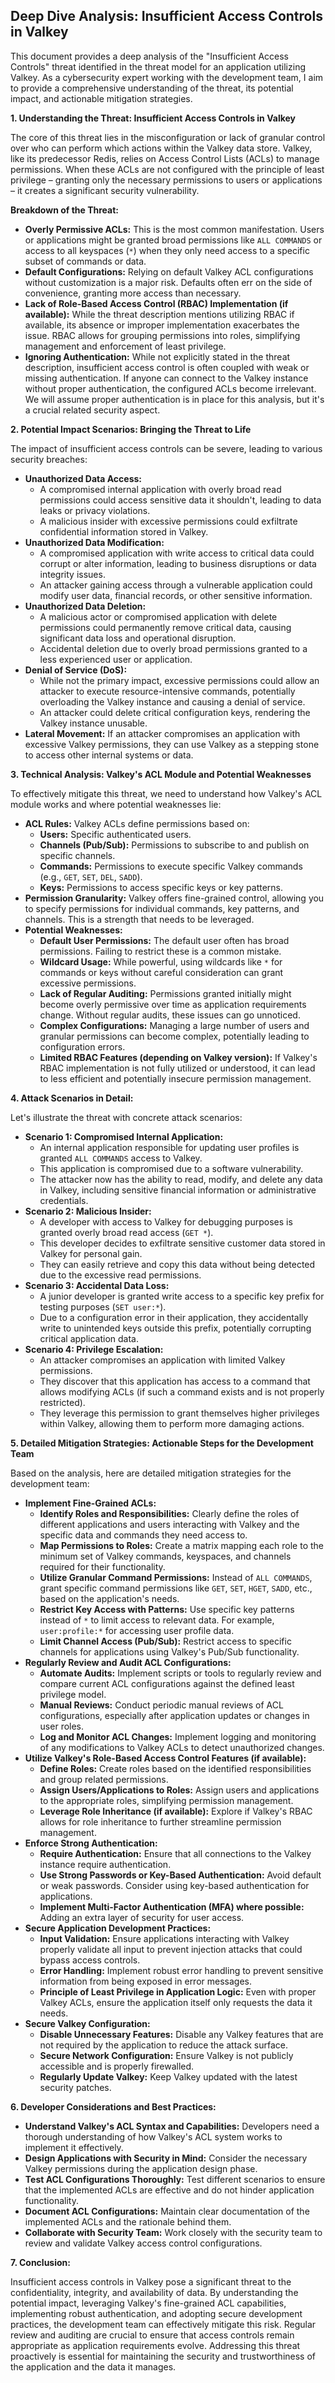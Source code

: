 ## Deep Dive Analysis: Insufficient Access Controls in Valkey

This document provides a deep analysis of the "Insufficient Access Controls" threat identified in the threat model for an application utilizing Valkey. As a cybersecurity expert working with the development team, I aim to provide a comprehensive understanding of the threat, its potential impact, and actionable mitigation strategies.

**1. Understanding the Threat: Insufficient Access Controls in Valkey**

The core of this threat lies in the misconfiguration or lack of granular control over who can perform which actions within the Valkey data store. Valkey, like its predecessor Redis, relies on Access Control Lists (ACLs) to manage permissions. When these ACLs are not configured with the principle of least privilege – granting only the necessary permissions to users or applications – it creates a significant security vulnerability.

**Breakdown of the Threat:**

* **Overly Permissive ACLs:**  This is the most common manifestation. Users or applications might be granted broad permissions like `ALL COMMANDS` or access to all keyspaces (`*`) when they only need access to a specific subset of commands or data.
* **Default Configurations:**  Relying on default Valkey ACL configurations without customization is a major risk. Defaults often err on the side of convenience, granting more access than necessary.
* **Lack of Role-Based Access Control (RBAC) Implementation (if available):** While the threat description mentions utilizing RBAC if available, its absence or improper implementation exacerbates the issue. RBAC allows for grouping permissions into roles, simplifying management and enforcement of least privilege.
* **Ignoring Authentication:** While not explicitly stated in the threat description, insufficient access control is often coupled with weak or missing authentication. If anyone can connect to the Valkey instance without proper authentication, the configured ACLs become irrelevant. We will assume proper authentication is in place for this analysis, but it's a crucial related security aspect.

**2. Potential Impact Scenarios: Bringing the Threat to Life**

The impact of insufficient access controls can be severe, leading to various security breaches:

* **Unauthorized Data Access:**
    * A compromised internal application with overly broad read permissions could access sensitive data it shouldn't, leading to data leaks or privacy violations.
    * A malicious insider with excessive permissions could exfiltrate confidential information stored in Valkey.
* **Unauthorized Data Modification:**
    * A compromised application with write access to critical data could corrupt or alter information, leading to business disruptions or data integrity issues.
    * An attacker gaining access through a vulnerable application could modify user data, financial records, or other sensitive information.
* **Unauthorized Data Deletion:**
    * A malicious actor or compromised application with delete permissions could permanently remove critical data, causing significant data loss and operational disruption.
    * Accidental deletion due to overly broad permissions granted to a less experienced user or application.
* **Denial of Service (DoS):**
    * While not the primary impact, excessive permissions could allow an attacker to execute resource-intensive commands, potentially overloading the Valkey instance and causing a denial of service.
    *  An attacker could delete critical configuration keys, rendering the Valkey instance unusable.
* **Lateral Movement:**  If an attacker compromises an application with excessive Valkey permissions, they can use Valkey as a stepping stone to access other internal systems or data.

**3. Technical Analysis: Valkey's ACL Module and Potential Weaknesses**

To effectively mitigate this threat, we need to understand how Valkey's ACL module works and where potential weaknesses lie:

* **ACL Rules:** Valkey ACLs define permissions based on:
    * **Users:**  Specific authenticated users.
    * **Channels (Pub/Sub):**  Permissions to subscribe to and publish on specific channels.
    * **Commands:**  Permissions to execute specific Valkey commands (e.g., `GET`, `SET`, `DEL`, `SADD`).
    * **Keys:**  Permissions to access specific keys or key patterns.
* **Permission Granularity:** Valkey offers fine-grained control, allowing you to specify permissions for individual commands, key patterns, and channels. This is a strength that needs to be leveraged.
* **Potential Weaknesses:**
    * **Default User Permissions:**  The default user often has broad permissions. Failing to restrict these is a common mistake.
    * **Wildcard Usage:**  While powerful, using wildcards like `*` for commands or keys without careful consideration can grant excessive permissions.
    * **Lack of Regular Auditing:**  Permissions granted initially might become overly permissive over time as application requirements change. Without regular audits, these issues can go unnoticed.
    * **Complex Configurations:**  Managing a large number of users and granular permissions can become complex, potentially leading to configuration errors.
    * **Limited RBAC Features (depending on Valkey version):**  If Valkey's RBAC implementation is not fully utilized or understood, it can lead to less efficient and potentially insecure permission management.

**4. Attack Scenarios in Detail:**

Let's illustrate the threat with concrete attack scenarios:

* **Scenario 1: Compromised Internal Application:**
    * An internal application responsible for updating user profiles is granted `ALL COMMANDS` access to Valkey.
    * This application is compromised due to a software vulnerability.
    * The attacker now has the ability to read, modify, and delete any data in Valkey, including sensitive financial information or administrative credentials.
* **Scenario 2: Malicious Insider:**
    * A developer with access to Valkey for debugging purposes is granted overly broad read access (`GET *`).
    * This developer decides to exfiltrate sensitive customer data stored in Valkey for personal gain.
    * They can easily retrieve and copy this data without being detected due to the excessive read permissions.
* **Scenario 3: Accidental Data Loss:**
    * A junior developer is granted write access to a specific key prefix for testing purposes (`SET user:*`).
    * Due to a configuration error in their application, they accidentally write to unintended keys outside this prefix, potentially corrupting critical application data.
* **Scenario 4: Privilege Escalation:**
    * An attacker compromises an application with limited Valkey permissions.
    * They discover that this application has access to a command that allows modifying ACLs (if such a command exists and is not properly restricted).
    * They leverage this permission to grant themselves higher privileges within Valkey, allowing them to perform more damaging actions.

**5. Detailed Mitigation Strategies: Actionable Steps for the Development Team**

Based on the analysis, here are detailed mitigation strategies for the development team:

* **Implement Fine-Grained ACLs:**
    * **Identify Roles and Responsibilities:** Clearly define the roles of different applications and users interacting with Valkey and the specific data and commands they need access to.
    * **Map Permissions to Roles:**  Create a matrix mapping each role to the minimum set of Valkey commands, keyspaces, and channels required for their functionality.
    * **Utilize Granular Command Permissions:** Instead of `ALL COMMANDS`, grant specific command permissions like `GET`, `SET`, `HGET`, `SADD`, etc., based on the application's needs.
    * **Restrict Key Access with Patterns:** Use specific key patterns instead of `*` to limit access to relevant data. For example, `user:profile:*` for accessing user profile data.
    * **Limit Channel Access (Pub/Sub):**  Restrict access to specific channels for applications using Valkey's Pub/Sub functionality.
* **Regularly Review and Audit ACL Configurations:**
    * **Automate Audits:** Implement scripts or tools to regularly review and compare current ACL configurations against the defined least privilege model.
    * **Manual Reviews:** Conduct periodic manual reviews of ACL configurations, especially after application updates or changes in user roles.
    * **Log and Monitor ACL Changes:**  Implement logging and monitoring of any modifications to Valkey ACLs to detect unauthorized changes.
* **Utilize Valkey's Role-Based Access Control Features (if available):**
    * **Define Roles:** Create roles based on the identified responsibilities and group related permissions.
    * **Assign Users/Applications to Roles:** Assign users and applications to the appropriate roles, simplifying permission management.
    * **Leverage Role Inheritance (if available):** Explore if Valkey's RBAC allows for role inheritance to further streamline permission management.
* **Enforce Strong Authentication:**
    * **Require Authentication:** Ensure that all connections to the Valkey instance require authentication.
    * **Use Strong Passwords or Key-Based Authentication:**  Avoid default or weak passwords. Consider using key-based authentication for applications.
    * **Implement Multi-Factor Authentication (MFA) where possible:**  Adding an extra layer of security for user access.
* **Secure Application Development Practices:**
    * **Input Validation:**  Ensure applications interacting with Valkey properly validate all input to prevent injection attacks that could bypass access controls.
    * **Error Handling:** Implement robust error handling to prevent sensitive information from being exposed in error messages.
    * **Principle of Least Privilege in Application Logic:**  Even with proper Valkey ACLs, ensure the application itself only requests the data it needs.
* **Secure Valkey Configuration:**
    * **Disable Unnecessary Features:** Disable any Valkey features that are not required by the application to reduce the attack surface.
    * **Secure Network Configuration:** Ensure Valkey is not publicly accessible and is properly firewalled.
    * **Regularly Update Valkey:** Keep Valkey updated with the latest security patches.

**6. Developer Considerations and Best Practices:**

* **Understand Valkey's ACL Syntax and Capabilities:**  Developers need a thorough understanding of how Valkey's ACL system works to implement it effectively.
* **Design Applications with Security in Mind:**  Consider the necessary Valkey permissions during the application design phase.
* **Test ACL Configurations Thoroughly:**  Test different scenarios to ensure that the implemented ACLs are effective and do not hinder application functionality.
* **Document ACL Configurations:**  Maintain clear documentation of the implemented ACLs and the rationale behind them.
* **Collaborate with Security Team:**  Work closely with the security team to review and validate Valkey access control configurations.

**7. Conclusion:**

Insufficient access controls in Valkey pose a significant threat to the confidentiality, integrity, and availability of data. By understanding the potential impact, leveraging Valkey's fine-grained ACL capabilities, implementing robust authentication, and adopting secure development practices, the development team can effectively mitigate this risk. Regular review and auditing are crucial to ensure that access controls remain appropriate as application requirements evolve. Addressing this threat proactively is essential for maintaining the security and trustworthiness of the application and the data it manages.
